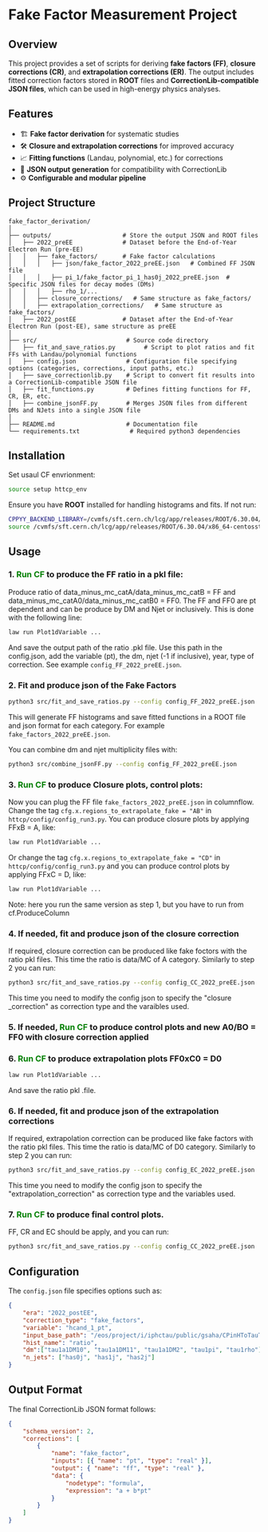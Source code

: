 # Fake Factor Measurement Project

## Overview

This project provides a set of scripts for deriving **fake factors (FF)**, **closure corrections (CR)**, and **extrapolation corrections (ER)**. The output includes fitted correction factors stored in **ROOT** files and **CorrectionLib-compatible JSON files**, which can be used in high-energy physics analyses.

## Features

- 🏗 **Fake factor derivation** for systematic studies
- 🛠 **Closure and extrapolation corrections** for improved accuracy
- 📈 **Fitting functions** (Landau, polynomial, etc.) for corrections
- 📁 **JSON output generation** for compatibility with CorrectionLib
- ⚙️ **Configurable and modular pipeline**

## Project Structure

```
fake_factor_derivation/
│
├── outputs/                    # Store the output JSON and ROOT files
│   ├── 2022_preEE              # Dataset before the End-of-Year Electron Run (pre-EE)
│   │   ├── fake_factors/       # Fake factor calculations
│   │   │   ├── json/fake_factor_2022_preEE.json   # Combined FF JSON file
│   │   │   ├── pi_1/fake_factor_pi_1_has0j_2022_preEE.json  # Specific JSON files for decay modes (DMs)
│   │   │   ├── rho_1/...
│   │   ├── closure_corrections/   # Same structure as fake_factors/
│   │   ├── extrapolation_corrections/   # Same structure as fake_factors/
│   ├── 2022_postEE             # Dataset after the End-of-Year Electron Run (post-EE), same structure as preEE
│
├── src/                         # Source code directory
│   ├── fit_and_save_ratios.py        # Script to plot ratios and fit FFs with Landau/polynomial functions
│   ├── config.json              # Configuration file specifying options (categories, corrections, input paths, etc.)
│   ├── save_correctionlib.py    # Script to convert fit results into a CorrectionLib-compatible JSON file
│   ├── fit_functions.py         # Defines fitting functions for FF, CR, ER, etc.
│   ├── combine_jsonFF.py        # Merges JSON files from different DMs and NJets into a single JSON file
│
├── README.md                    # Documentation file
└── requirements.txt              # Required python3 dependencies
```

## Installation

Set usaul CF envrionment:
```sh
source setup httcp_env
```

Ensure you have **ROOT** installed for handling histograms and fits. If not run:
```sh
CPPYY_BACKEND_LIBRARY=/cvmfs/sft.cern.ch/lcg/app/releases/ROOT/6.30.04/x86_64-centosstream9-gcc113-opt/lib/libcppyy_backend3_9.so
source /cvmfs/sft.cern.ch/lcg/app/releases/ROOT/6.30.04/x86_64-centosstream9-gcc113-opt/bin/thisroot.sh 
```

## Usage

### 1. <span style="color:green">Run CF</span> to produce the FF ratio in a pkl file:
Produce ratio of data_minus_mc_catA/data_minus_mc_catB = FF and data_minus_mc_catA0/data_minus_mc_catB0 = FF0. The FF and FF0 are pt dependent and can be produce by DM and Njet or inclusively. This is done with the following line:
```sh
law run Plot1dVariable ... 
```
And save the output path of the ratio .pkl file.
Use this path in the config.json, add the variable (pt), the dm, njet (-1 if inclusive), year, type of correction. See example `config_FF_2022_preEE.json`.

### 2. Fit and produce json of the Fake Factors
```sh
python3 src/fit_and_save_ratios.py --config config_FF_2022_preEE.json
```
This will generate FF histograms and save fitted functions in a ROOT file and json format for each category. For example `fake_factors_2022_preEE.json`.

You can combine dm and njet multiplicity files with: 

```sh
python3 src/combine_jsonFF.py --config config_FF_2022_preEE.json
```


### 3. <span style="color:green">Run CF</span> to produce Closure plots, control plots:
Now you can plug the FF file `fake_factors_2022_preEE.json` in columnflow. Change the tag `cfg.x.regions_to_extrapolate_fake = "AB"` in `httcp/config/config_run3.py`. You can produce closure plots by applying FFxB = A, like:
```sh
law run Plot1dVariable ... 
```
Or change the tag `cfg.x.regions_to_extrapolate_fake = "CD"` in `httcp/config/config_run3.py` and you can produce control plots by applying FFxC = D, like: 
```sh
law run Plot1dVariable ... 
```

Note: here you run the same version as step 1, but you have to run from cf.ProduceColumn

### 4. If needed, fit and produce json of the closure correction
If required, closure correction can be produced like fake foctors with the ratio pkl files. This time the ratio is data/MC of A category. Similarly to step 2 you can run:
```sh
python3 src/fit_and_save_ratios.py --config config_CC_2022_preEE.json
```
This time you need to modify the config json to specify the "closure _correction" as correction type and the varaibles used.

### 5. If needed, <span style="color:green">Run CF</span> to produce control plots and new A0/BO = FF0 with closure correction applied


### 6. <span style="color:green">Run CF</span> to produce extrapolation plots FF0xC0 = D0
```sh
law run Plot1dVariable ... 
```
And save the ratio pkl .file.

### 6. If needed, fit and produce json of the extrapolation corrections
If required, extrapolation correction can be produced like fake factors with the ratio pkl files. This time the ratio is data/MC of D0 category. Similarly to step 2 you can run:
```sh
python3 src/fit_and_save_ratios.py --config config_EC_2022_preEE.json
```
This time you need to modify the config json to specify the "extrapolation_correction" as correction type and the variables used.

### 7. <span style="color:green">Run CF</span> to produce final control plots. 
FF, CR and EC should be apply, and you can run:
```sh
python3 src/fit_and_save_ratios.py --config config_CC_2022_preEE.json
```

## Configuration
The `config.json` file specifies options such as:
```json
{
    "era": "2022_postEE",
    "correction_type": "fake_factors",
    "variable": "hcand_1_pt",
    "input_base_path": "/eos/project/i/iphctau/public/gsaha/CPinHToTauTauOutput/cf_store/analysis_httcp/cf.PlotVariables1D/run3_2022_postEE_nano_cp_tau_v14/FF",
    "hist_name": "ratio",
    "dm":["tau1a1DM10", "tau1a1DM11", "tau1a1DM2", "tau1pi", "tau1rho"],
    "n_jets": ["has0j", "has1j", "has2j"]
}
```

## Output Format
The final CorrectionLib JSON format follows:
```json
{
    "schema_version": 2,
    "corrections": [
        {
            "name": "fake_factor",
            "inputs": [{ "name": "pt", "type": "real" }],
            "output": { "name": "ff", "type": "real" },
            "data": {
                "nodetype": "formula",
                "expression": "a + b*pt"
            }
        }
    ]
}
```


